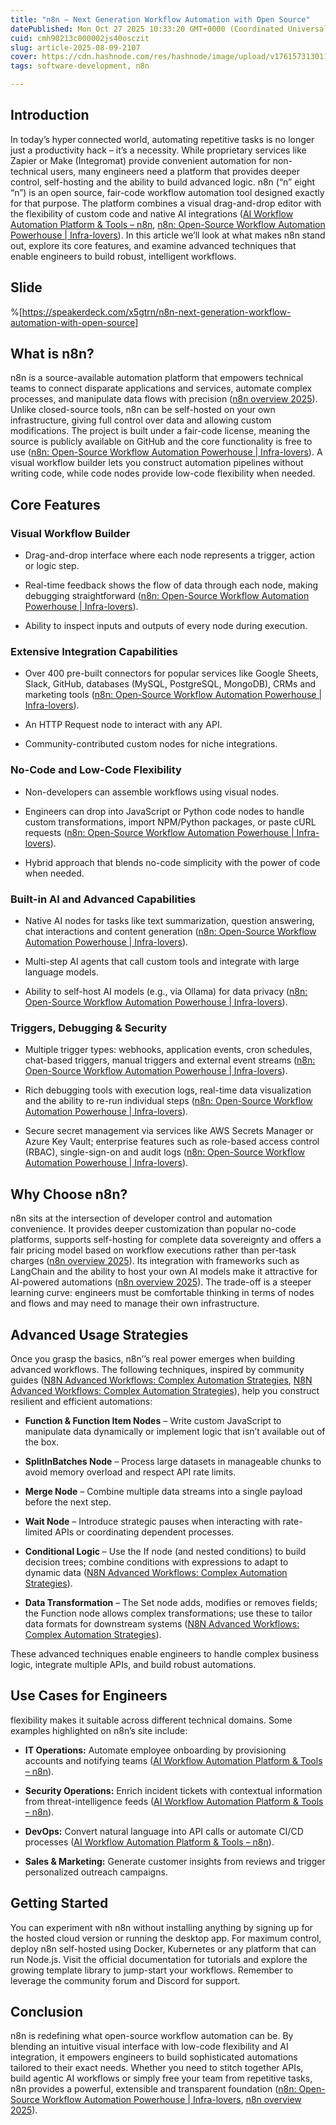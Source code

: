 ```yaml
---
title: "n8n – Next Generation Workflow Automation with Open Source"
datePublished: Mon Oct 27 2025 10:33:20 GMT+0000 (Coordinated Universal Time)
cuid: cmh90213c000002js40osczit
slug: article-2025-08-09-2107
cover: https://cdn.hashnode.com/res/hashnode/image/upload/v1761573130118/0f917710-ae67-4417-879d-c94bba324ed3.png
tags: software-development, n8n

---
```


## **Introduction**

In today’s hyper connected world, automating repetitive tasks is no longer just a productivity hack – it’s a necessity. While proprietary services like Zapier or Make (Integromat) provide convenient automation for non-technical users, many engineers need a platform that provides deeper control, self-hosting and the ability to build advanced logic. n8n (“n” eight “n”) is an open source, fair-code workflow automation tool designed exactly for that purpose. The platform combines a visual drag-and-drop editor with the flexibility of custom code and native AI integrations ([AI Workflow Automation Platform & Tools – n8n](https://n8n.io/#:~:text=Flexible%20AI%20workflow%20automation%20for,technical%20teams), [n8n: Open-Source Workflow Automation Powerhouse | Infra-lovers](https://www.infralovers.com/blog/2025-05-09-n8n-workflow-automation/#:~:text=What%20is%20n8n%3F)). In this article we’ll look at what makes n8n stand out, explore its core features, and examine advanced techniques that enable engineers to build robust, intelligent workflows.

## Slide

%[https://speakerdeck.com/x5gtrn/n8n-next-generation-workflow-automation-with-open-source] 

## What is n8n?

n8n is a source-available automation platform that empowers technical teams to connect disparate applications and services, automate complex processes, and manipulate data flows with precision ([n8n overview 2025](https://www.baytechconsulting.com/blog/n8n-overview-2025#:~:text=n8n%20%28pronounced%20%22n,than%20individual%20tasks%20or%20operations)). Unlike closed-source tools, n8n can be self-hosted on your own infrastructure, giving full control over data and allowing custom modifications. The project is built under a fair-code license, meaning the source is publicly available on GitHub and the core functionality is free to use ([n8n: Open-Source Workflow Automation Powerhouse | Infra-lovers](https://www.infralovers.com/blog/2025-05-09-n8n-workflow-automation/#:~:text=What%20is%20n8n%3F)). A visual workflow builder lets you construct automation pipelines without writing code, while code nodes provide low-code flexibility when needed.

## Core Features

### Visual Workflow Builder

* Drag-and-drop interface where each node represents a trigger, action or logic step.
    
* Real-time feedback shows the flow of data through each node, making debugging straightforward ([n8n: Open-Source Workflow Automation Powerhouse | Infra-lovers](https://www.infralovers.com/blog/2025-05-09-n8n-workflow-automation/#:~:text=Core%20Features)).
    
* Ability to inspect inputs and outputs of every node during execution.
    

### Extensive Integration Capabilities

* Over 400 pre-built connectors for popular services like Google Sheets, Slack, GitHub, databases (MySQL, PostgreSQL, MongoDB), CRMs and marketing tools ([n8n: Open-Source Workflow Automation Powerhouse | Infra-lovers](https://www.infralovers.com/blog/2025-05-09-n8n-workflow-automation/#:~:text=2)).
    
* An HTTP Request node to interact with any API.
    
* Community-contributed custom nodes for niche integrations.
    

### No-Code and Low-Code Flexibility

* Non-developers can assemble workflows using visual nodes.
    
* Engineers can drop into JavaScript or Python code nodes to handle custom transformations, import NPM/Python packages, or paste cURL requests ([n8n: Open-Source Workflow Automation Powerhouse | Infra-lovers](https://www.infralovers.com/blog/2025-05-09-n8n-workflow-automation/#:~:text=3.%20No)).
    
* Hybrid approach that blends no-code simplicity with the power of code when needed.
    

### Built-in AI and Advanced Capabilities

* Native AI nodes for tasks like text summarization, question answering, chat interactions and content generation ([n8n: Open-Source Workflow Automation Powerhouse | Infra-lovers](https://www.infralovers.com/blog/2025-05-09-n8n-workflow-automation/#:~:text=4)).
    
* Multi-step AI agents that call custom tools and integrate with large language models.
    
* Ability to self-host AI models (e.g., via Ollama) for data privacy ([n8n: Open-Source Workflow Automation Powerhouse | Infra-lovers](https://www.infralovers.com/blog/2025-05-09-n8n-workflow-automation/#:~:text=4)).
    

### Triggers, Debugging & Security

* Multiple trigger types: webhooks, application events, cron schedules, chat-based triggers, manual triggers and external event streams ([n8n: Open-Source Workflow Automation Powerhouse | Infra-lovers](https://www.infralovers.com/blog/2025-05-09-n8n-workflow-automation/#:~:text=n8n%20offers%20a%20variety%20of,and%20Telegram%2C%20manual%20triggers%20for)).
    
* Rich debugging tools with execution logs, real-time data visualization and the ability to re-run individual steps ([n8n: Open-Source Workflow Automation Powerhouse | Infra-lovers](https://www.infralovers.com/blog/2025-05-09-n8n-workflow-automation/#:~:text=n8n%20offers%20a%20variety%20of,run%20individual%20steps%20without)).
    
* Secure secret management via services like AWS Secrets Manager or Azure Key Vault; enterprise features such as role-based access control (RBAC), single-sign-on and audit logs ([n8n: Open-Source Workflow Automation Powerhouse | Infra-lovers](https://www.infralovers.com/blog/2025-05-09-n8n-workflow-automation/#:~:text=n8n%20offers%20a%20variety%20of,security)).
    

## Why Choose n8n?

n8n sits at the intersection of developer control and automation convenience. It provides deeper customization than popular no-code platforms, supports self-hosting for complete data sovereignty and offers a fair pricing model based on workflow executions rather than per-task charges ([n8n overview 2025](https://www.baytechconsulting.com/blog/n8n-overview-2025#:~:text=n8n%20%28pronounced%20%22n,than%20individual%20tasks%20or%20operations)). Its integration with frameworks such as LangChain and the ability to host your own AI models make it attractive for AI-powered automations ([n8n overview 2025](https://www.baytechconsulting.com/blog/n8n-overview-2025#:~:text=n8n%20%28pronounced%20%22n,than%20individual%20tasks%20or%20operations)). The trade-off is a steeper learning curve: engineers must be comfortable thinking in terms of nodes and flows and may need to manage their own infrastructure.

## Advanced Usage Strategies

Once you grasp the basics, n8n’’s real power emerges when building advanced workflows. The following techniques, inspired by community guides ([N8N Advanced Workflows: Complex Automation Strategies](https://www.wednesday.is/writing-articles/n8n-advanced-workflows-complex-automation-strategies#:~:text=In%20today%E2%80%99s%20fast,are%20robust%2C%20efficient%2C%20and%20scalable), [N8N Advanced Workflows: Complex Automation Strategies](https://www.wednesday.is/writing-articles/n8n-advanced-workflows-complex-automation-strategies#:~:text=Conditional%20logic%20is%20the%20backbone,alerts%20based%20on%20threshold%20breaches)), help you construct resilient and efficient automations:

* **Function & Function Item Nodes** – Write custom JavaScript to manipulate data dynamically or implement logic that isn’t available out of the box.
    
* **SplitInBatches Node** – Process large datasets in manageable chunks to avoid memory overload and respect API rate limits.
    
* **Merge Node** – Combine multiple data streams into a single payload before the next step.
    
* **Wait Node** – Introduce strategic pauses when interacting with rate-limited APIs or coordinating dependent processes.
    
* **Conditional Logic** – Use the If node (and nested conditions) to build decision trees; combine conditions with expressions to adapt to dynamic data ([N8N Advanced Workflows: Complex Automation Strategies](https://www.wednesday.is/writing-articles/n8n-advanced-workflows-complex-automation-strategies#:~:text=Conditional%20logic%20is%20the%20backbone,alerts%20based%20on%20threshold%20breaches)).
    
* **Data Transformation** – The Set node adds, modifies or removes fields; the Function node allows complex transformations; use these to tailor data formats for downstream systems ([N8N Advanced Workflows: Complex Automation Strategies](https://www.wednesday.is/writing-articles/n8n-advanced-workflows-complex-automation-strategies#:~:text=N8N%20offers%20a%20rich%20library,the%20requirements%20of%20downstream%20applications)).
    

These advanced techniques enable engineers to handle complex business logic, integrate multiple APIs, and build robust automations.

## Use Cases for Engineers

flexibility makes it suitable across different technical domains. Some examples highlighted on n8n’s site include:

* **IT Operations:** Automate employee onboarding by provisioning accounts and notifying teams ([AI Workflow Automation Platform & Tools – n8n](https://n8n.io/#:~:text=IT%20Ops%20can)).
    
* **Security Operations:** Enrich incident tickets with contextual information from threat-intelligence feeds ([AI Workflow Automation Platform & Tools – n8n](https://n8n.io/#:~:text=IT%20Ops%20can)).
    
* **DevOps:** Convert natural language into API calls or automate CI/CD processes ([AI Workflow Automation Platform & Tools – n8n](https://n8n.io/#:~:text=IT%20Ops%20can)).
    
* **Sales & Marketing:** Generate customer insights from reviews and trigger personalized outreach campaigns.
    

## Getting Started

You can experiment with n8n without installing anything by signing up for the hosted cloud version or running the desktop app. For maximum control, deploy n8n self-hosted using Docker, Kubernetes or any platform that can run Node.js. Visit the official documentation for tutorials and explore the growing template library to jump-start your workflows. Remember to leverage the community forum and Discord for support.

## Conclusion

n8n is redefining what open-source workflow automation can be. By blending an intuitive visual interface with low-code flexibility and AI integration, it empowers engineers to build sophisticated automations tailored to their exact needs. Whether you need to stitch together APIs, build agentic AI workflows or simply free your team from repetitive tasks, n8n provides a powerful, extensible and transparent foundation ([n8n: Open-Source Workflow Automation Powerhouse | Infra-lovers](https://www.infralovers.com/blog/2025-05-09-n8n-workflow-automation/#:~:text=What%20is%20n8n%3F), [n8n overview 2025](https://www.baytechconsulting.com/blog/n8n-overview-2025#:~:text=n8n%20%28pronounced%20%22n,than%20individual%20tasks%20or%20operations)).